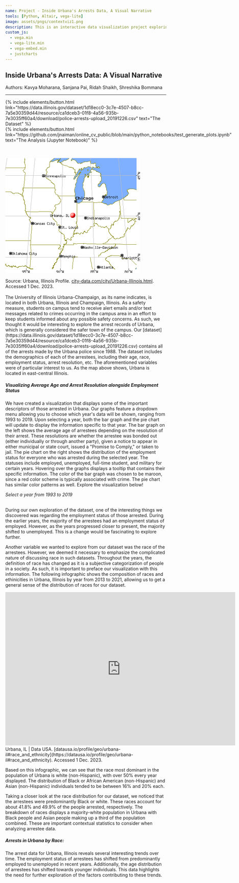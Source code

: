 ```yaml
---
name: Project - Inside Urbana's Arrests Data, A Visual Narrative
tools: [Python, Altair, vega-lite]
image: assets/pngs/contextviz1.png
description: This is an interactive data visualization project exploring police arrests data in Urbana, Illinois!
custom_js:
  - vega.min
  - vega-lite.min
  - vega-embed.min
  - justcharts
---
```



## Inside Urbana's Arrests Data: A Visual Narrative
Authors: Kavya Moharana, Sanjana Pai, Ridah Shaikh, Shreshika Bommana

---

<!-- ### 'City of Urbana Police Arrests' Dataset:
We are exploring data from the [state of Illinois data portal](https://data.illinois.gov/dataset/police-arrests) which contains records of all arrests by the Urbana Police Department since 1988. -->
<!-- 
Direct [CSV link](https://data.illinois.gov/dataset/1d18ecc0-3c7e-4507-b8cc-7a5e30359d44/resource/ca1dceb3-01f8-4a56-935b-7e3035ff60a4/download/police-arrests-upload_20191226.csv) to dataset -->


<!-- <div class="left">
{% include elements/button.html link="https://data.illinois.gov/dataset/1d18ecc0-3c7e-4507-b8cc-7a5e30359d44/resource/ca1dceb3-01f8-4a56-935b-7e3035ff60a4/download/police-arrests-upload_20191226.csv" text="The Dataset" %}
</div>
<div class="left">
{% include elements/button.html link="https://github.com/jnaiman/online_cv_public/blob/main/python_notebooks/test_generate_plots.ipynb" text="The Analysis (Jupyter Notebook)" %}
</div> -->

<style>
  .left {
    display: inline-block;
    margin-right: 10px; /* Adjust the margin as needed for spacing */
  }
</style>

<div class="left">
  {% include elements/button.html link="https://data.illinois.gov/dataset/1d18ecc0-3c7e-4507-b8cc-7a5e30359d44/resource/ca1dceb3-01f8-4a56-935b-7e3035ff60a4/download/police-arrests-upload_20191226.csv" text="The Dataset" %}
</div>
<div class="left">
  {% include elements/button.html link="https://github.com/jnaiman/online_cv_public/blob/main/python_notebooks/test_generate_plots.ipynb" text="The Analysis (Jupyter Notebook)" %}
</div>
<br>

<br>
<br>

<style>
  .image-caption {
    font-size: 14px; /* Adjust the font size as needed */
  }
</style>

![image tooltip here](/assets/pngs/contextviz1.png)

<div class="image-caption">
  Source: Urbana, Illinois Profile. <a href="https://www.city-data.com/city/Urbana-Illinois.html" target="_blank">city-data.com/city/Urbana-Illinois.html</a>. Accessed 1 Dec. 2023.
</div>

<br>
The University of Illinois Urbana-Champaign, as its name indicates, is located in both Urbana, Illinois and Champaign, Illinois. As a safety measure, students on campus tend to receive alert emails and/or text messages related to crimes occurring in the campus area in an effort to keep students informed about any possible safety concerns. As such, we thought it would be interesting to explore the arrest records of Urbana, which is generally considered the safer town of the campus. Our [dataset](https://data.illinois.gov/dataset/1d18ecc0-3c7e-4507-b8cc-7a5e30359d44/resource/ca1dceb3-01f8-4a56-935b-7e3035ff60a4/download/police-arrests-upload_20191226.csv) contains all of the arrests made by the Urbana police since 1988. The dataset includes the demographics of each of the arrestees, including their age, race, employment status, arrest resolution, etc. The aforementioned variables were of particular interest to us. As the map above shows, Urbana is located in east-central Illinois.

##### Visualizing Average Age and Arrest Resolution alongside Employment Status

We have created a visualization that displays some of the important descriptors of those arrested in Urbana. Our graphs feature a dropdown menu allowing you to choose which year's data will be shown, ranging from 1993 to 2019. Upon selecting a year, both the bar graph and the pie chart will update to display the information specific to that year. The bar graph on the left shows the average age of arrestees depending on the resolution of their arrest. These resolutions are whether the arrestee was bonded out (either individually or through another party), given a notice to appear in either municipal or state court, issued a "Promise to Comply," or taken to jail. The pie chart on the right shows the distribution of the employment status for everyone who was arrested during the selected year. The statuses include employed, unemployed, full-time student, and military for certain years. Hovering over the graphs displays a tooltip that contains their specific information. The color of the bar graph was chosen to be maroon, since a red color scheme is typically associated with crime. The pie chart has similar color patterns as well. Explore the visualization below!


*Select a year from 1993 to 2019*

<vegachart schema-url="{{ site.baseurl }}/assets/json/3.1.interactive.final.json" style="width: 100%"></vegachart>
<br>
During our own exploration of the dataset, one of the interesting things we discovered was regarding the employment status of those arrested. During the earlier years, the majority of the arrestees had an employment status of employed. However, as the years progressed closer to present, the majority shifted to unemployed. This is a change would be fascinating to explore further.

Another variable we wanted to explore from our dataset was the race of the arrestees. However, we deemed it necessary to emphasize the complicated nature of discussing race in such datasets. Throughout the years, the definition of race has changed as it is a subjective categorization of people in a society. As such, it is important to preface our visualization with this information. The following infographic shows the composition of races and ethinicities in Urbana, Illinois by year from 2013 to 2021, allowing us to get a general sense of the distribution of races for our dataset.


<iframe width="720px" height="480px" src="https://datausa.io/profile/geo/urbana-il/demographics/race_and_ethnicity?viz=true" frameborder="0" ></iframe>
Urbana, IL | Data USA. [datausa.io/profile/geo/urbana-il#race_and_ethnicity](https://datausa.io/profile/geo/urbana-il#race_and_ethnicity). Accessed 1 Dec. 2023.

Based on this infographic, we can see that the race most dominant in the population of Urbana is white (non-Hispanic), with over 50% every year displayed. The distribution of Black or African American (non-Hispanic) and Asian (non-Hispanic) individuals tended to be between 16% and 20% each.

Taking a closer look at the race distribution for our dataset, we noticed that the arrestees were predominantly Black or white. These races account for about 41.8% and 49.9% of the people arrested, respectively. The breakdown of races displays a majority-white population in Urbana with Black people and Asian people making up a third of the population combined. These are important contextual statistics to consider when analyzing arrestee data.


##### Arrests in Urbana by Race:

<vegachart schema-url="{{ site.baseurl }}/assets/json/race_finalversion.json" style="width: 100%"></vegachart>

<!-- ##### Residency Distribution of Arrestees:

<vegachart schema-url="{{ site.baseurl }}/assets/json/3.1_chart2.v3.json" style="width: 100%"></vegachart> -->

The arrest data for Urbana, Illinois reveals several interesting trends over time. The employment status of arrestees has shifted from predominantly employed to unemployed in recent years. Additionally, the age distribution of arrestees has shifted towards younger individuals. This data highlights the need for further exploration of the factors contributing to these trends.


<!-- #### Contextual Visualizations:


<iframe width="720px" height="480px" src="https://datausa.io/profile/geo/urbana-il/demographics/race_and_ethnicity?viz=true" frameborder="0" ></iframe>
![image tooltip here](/assets/pngs/contextviz2.png)
Urbana, IL | Data USA. https://datausa.io/profile/geo/urbana-il#race_and_ethnicity. Accessed 1 Dec. 2023. -->


<br>

